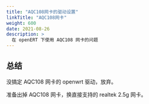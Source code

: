 ```yaml
---
title: "AQC108网卡的驱动设置"
linkTitle: "AQC108网卡"
weight: 600
date: 2021-08-26
description: >
  在 openERT 下使用 AQC108 网卡的问题
---
```


## 总结

没搞定 AQC108 网卡的 openwrt 驱动，放弃。

准备出掉  AQC108 网卡，换直接支持的 realtek 2.5g 网卡。

